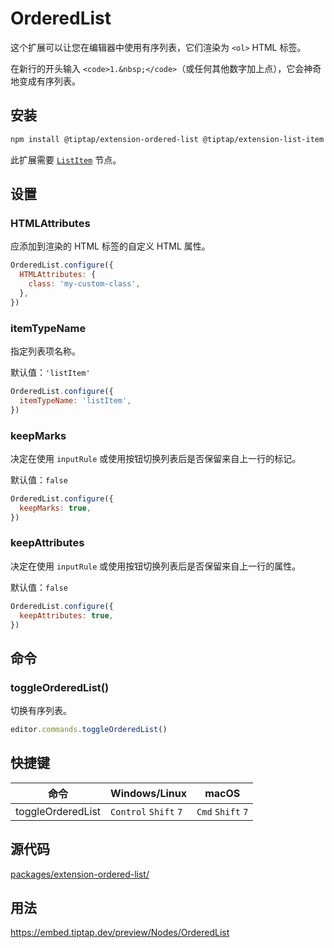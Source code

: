 # OrderedList

这个扩展可以让您在编辑器中使用有序列表，它们渲染为 `<ol>` HTML 标签。

在新行的开头输入 `<code>1.&nbsp;</code>`（或任何其他数字加上点），它会神奇地变成有序列表。

## 安装

```bash
npm install @tiptap/extension-ordered-list @tiptap/extension-list-item
```

此扩展需要 [`ListItem`](/api/nodes/list-item) 节点。

## 设置

### HTMLAttributes

应添加到渲染的 HTML 标签的自定义 HTML 属性。

```js
OrderedList.configure({
  HTMLAttributes: {
    class: 'my-custom-class',
  },
})
```

### itemTypeName

指定列表项名称。

默认值：`'listItem'`

```js
OrderedList.configure({
  itemTypeName: 'listItem',
})
```

### keepMarks

决定在使用 `inputRule` 或使用按钮切换列表后是否保留来自上一行的标记。

默认值：`false`

```js
OrderedList.configure({
  keepMarks: true,
})
```

### keepAttributes

决定在使用 `inputRule` 或使用按钮切换列表后是否保留来自上一行的属性。

默认值：`false`

```js
OrderedList.configure({
  keepAttributes: true,
})
```

## 命令

### toggleOrderedList()

切换有序列表。

```js
editor.commands.toggleOrderedList()
```

## 快捷键

| 命令             | Windows/Linux                   | macOS                       |
| ----------------- | ------------------------------- | --------------------------- |
| toggleOrderedList | `Control`&nbsp;`Shift`&nbsp;`7` | `Cmd`&nbsp;`Shift`&nbsp;`7` |

## 源代码

[packages/extension-ordered-list/](https://github.com/ueberdosis/tiptap/blob/main/packages/extension-ordered-list/)

## 用法

https://embed.tiptap.dev/preview/Nodes/OrderedList